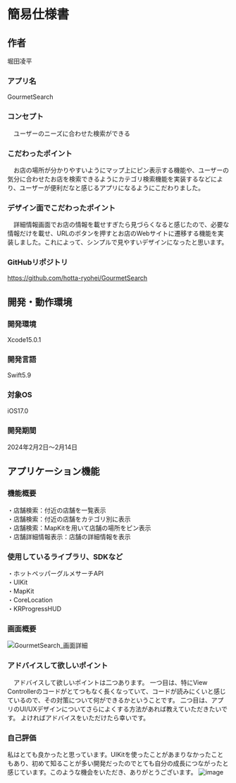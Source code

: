 # 簡易仕様書
## 作者
堀田凌平

### アプリ名
GourmetSearch

### コンセプト
　ユーザーのニーズに合わせた検索ができる
  
### こだわったポイント
　お店の場所が分かりやすいようにマップ上にピン表示する機能や、ユーザーの気分に合わせたお店を検索できるようにカテゴリ検索機能を実装するなどにより、ユーザーが便利だなと感じるアプリになるようにこだわりました。
   
### デザイン面でこだわったポイント
　詳細情報画面でお店の情報を載せすぎたら見づらくなると感じたので、必要な情報だけを載せ、URLのボタンを押すとお店のWebサイトに遷移する機能を実装しました。これによって、シンプルで見やすいデザインになったと思います。
  
### GitHubリポジトリ
https://github.com/hotta-ryohei/GourmetSearch

## 開発・動作環境
### 開発環境
Xcode15.0.1

### 開発言語
Swift5.9

### 対象OS
iOS17.0

### 開発期間
2024年2月2日〜2月14日

## アプリケーション機能
### 機能概要   
・店舗検索：付近の店舗を一覧表示  
・店舗検索：付近の店舗をカテゴリ別に表示   
・店舗検索：MapKitを用いて店舗の場所をピン表示   
・店舗詳細情報表示：店舗の詳細情報を表示   

### 使用しているライブラリ、SDKなど
  ・ホットペッパーグルメサーチAPI  
  ・UIKit  
  ・MapKit  
  ・CoreLocation  
  ・KRProgressHUD  

### 画面概要

![GourmetSearch_画面詳細](https://github.com/hotta-ryohei/GourmetSearch/assets/130956065/92efa5fc-4338-4cb2-ad2c-81b874441ba4)




### アドバイスして欲しいポイント
　アドバイスして欲しいポイントは二つあります。
一つ目は、特にView Controllerのコードがとてつもなく長くなっていて、コードが読みにくいと感じているので、その対策について何ができるかということです。
二つ目は、アプリのUI/UXデザインについてさらによくする方法があれば教えていただきたいです。
よければアドバイスをいただけたら幸いです。

### 自己評価
私はとても良かったと思っています。UIKitを使ったことがあまりなかったこともあり、初めて知ることが多い開発だったのでとても自分の成長につながったと感じています。このような機会をいただき、ありがとうございます。
![image](https://github.com/hotta-ryohei/GourmetSearch/assets/130956065/2a67ef7b-a736-4a67-9e4e-438b80da1d46)
